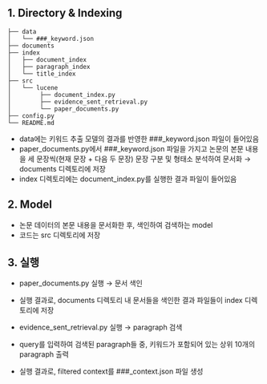 ## 1. Directory & Indexing

```
├── data
│   └── ###_keyword.json
├── documents
├── index
│   ├── document_index
│   ├── paragraph_index
│   └── title_index
├── src
│   └── lucene
│        ├── document_index.py
│        ├── evidence_sent_retrieval.py
│        └── paper_documents.py
├── config.py
└── README.md
```

- data에는 키워드 추출 모델의 결과를 반영한 ###_keyword.json 파일이 들어있음
- paper_documents.py에서 ###_keyword.json 파일을 가지고 논문의 본문 내용을 세 문장씩(현재 문장 + 다음 두 문장) 문장 구분 및 형태소 분석하여 문서화 → documents 디렉토리에 저장
- index 디렉토리에는 document_index.py를 실행한 결과 파일이 들어있음

## 2. Model
- 논문 데이터의 본문 내용을 문서화한 후, 색인하여 검색하는 model
- 코드는 src 디렉토리에 저장

## 3. 실행
- paper_documents.py 실행 → 문서 색인
- 실행 결과로, documents 디렉토리 내 문서들을 색인한 결과 파일들이 index 디렉토리에 저장

- evidence_sent_retrieval.py 실행 → paragraph 검색
- query를 입력하여 검색된 paragraph들 중, 키워드가 포함되어 있는 상위 10개의 paragraph 출력
- 실행 결과로, filtered context를  ###_context.json 파일 생성
